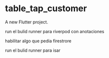 # table_tap_customer

A new Flutter project.

run el bulid runner para riverpod con anotaciones
<!-- dart run build_runner watch -->

habilitar algo que pedia firestrore
<!-- flutter run --debug -->

run el bulid runner para isar
<!-- flutter pub run build_runner build -->